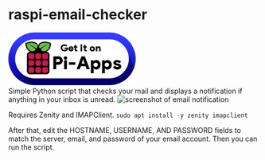 # raspi-email-checker
[![badge](https://github.com/Botspot/pi-apps/blob/master/icons/badge.png?raw=true)](https://github.com/Botspot/pi-apps)  
Simple Python script that checks your mail and displays a notification if anything in your inbox is unread.
![screenshot of email notification](https://i.ibb.co/QP6w30y/2020-01-23-200849-1280x1024-scrot.png)  

Requires Zenity and IMAPClient.
`sudo apt install -y zenity imapclient`

After that, edit the HOSTNAME, USERNAME, AND PASSWORD fields to match the server, email, and password of your email account.
Then you can run the script.
